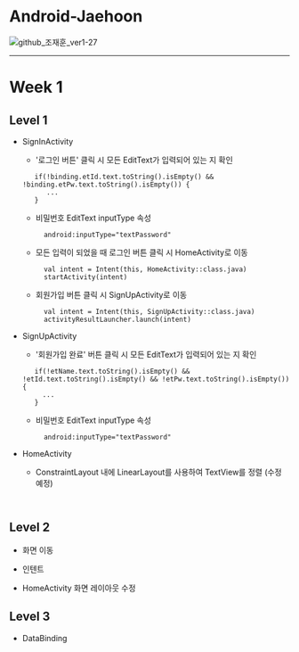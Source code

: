 # Android-Jaehoon

![github_조재훈_ver1-27](https://user-images.githubusercontent.com/70698151/135754585-6c96b950-9a63-4996-a3ff-5bfb63070ebc.png)

<hr/>

# Week 1

## Level 1

- SignInActivity
  - '로그인 버튼' 클릭 시 모든 EditText가 입력되어 있는 지 확인
  
  ```
     if(!binding.etId.text.toString().isEmpty() && !binding.etPw.text.toString().isEmpty()) {   
        ...  
     }
  ```
     
  - 비밀번호 EditText inputType 속성

    ```
      android:inputType="textPassword"
    ```
 
  - 모든 입력이 되었을 때 로그인 버튼 클릭 시 HomeActivity로 이동

    ```
      val intent = Intent(this, HomeActivity::class.java)
      startActivity(intent)
    ```
    
  - 회원가입 버튼 클릭 시 SignUpActivity로 이동

    ```
      val intent = Intent(this, SignUpActivity::class.java)
      activityResultLauncher.launch(intent)
    ```
    
- SignUpActivity
  - '회원가입 완료' 버튼 클릭 시 모든 EditText가 입력되어 있는 지 확인
    
   ```
      if(!etName.text.toString().isEmpty() && !etId.text.toString().isEmpty() && !etPw.text.toString().isEmpty()) {
        ...
      }
   ```
   
  - 비밀번호 EditText inputType 속성

    ```
      android:inputType="textPassword"
    ```
   
- HomeActivity
  - ConstraintLayout 내에 LinearLayout를 사용하여 TextView를 정렬 (수정 예정)
    ```
      
    ```

## Level 2

- 화면 이동



- 인텐트


- HomeActivity 화면 레이아웃 수정





## Level 3

- DataBinding
